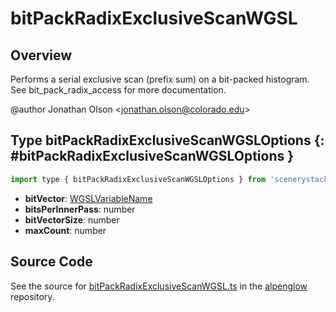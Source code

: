# bitPackRadixExclusiveScanWGSL

## Overview

Performs a serial exclusive scan (prefix sum) on a bit-packed histogram. See bit_pack_radix_access for more documentation.

@author Jonathan Olson &lt;jonathan.olson@colorado.edu&gt;

## Type bitPackRadixExclusiveScanWGSLOptions {: #bitPackRadixExclusiveScanWGSLOptions }


```js
import type { bitPackRadixExclusiveScanWGSLOptions } from 'scenerystack/alpenglow';
```
- **bitVector**: [WGSLVariableName](../alpenglow/WGSLString.md#WGSLVariableName)
- **bitsPerInnerPass**: <span style="color: hsla(calc(var(--md-hue) + 180deg),80%,40%,1);">number</span>
- **bitVectorSize**: <span style="color: hsla(calc(var(--md-hue) + 180deg),80%,40%,1);">number</span>
- **maxCount**: <span style="color: hsla(calc(var(--md-hue) + 180deg),80%,40%,1);">number</span>




## Source Code

See the source for [bitPackRadixExclusiveScanWGSL.ts](https://github.com/phetsims/alpenglow/blob/main/js/webgpu/wgsl/gpu/bitPackRadixExclusiveScanWGSL.ts) in the [alpenglow](https://github.com/phetsims/alpenglow) repository.
